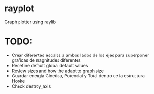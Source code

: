 # rayplot
Graph plotter using raylib

# TODO:
-	Crear diferentes escalas a ambos lados de los ejes para superponer graficas de magnitudes diferentes
-	Redefine default global default values
-	Review sizes and how the adapt to graph size
-	Guardar energia Cinetica, Potencial y Total dentro de la estructura Hooke
-	Check destroy_axis
